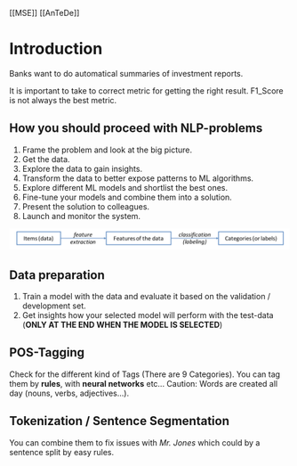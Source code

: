 [[MSE]] [[AnTeDe]]
# Introduction
Banks want to do automatical summaries of investment reports.

It is important to take to correct metric for getting the right result. F1_Score is not always the best metric.

## How you should proceed with NLP-problems
1. Frame the problem and look at the big picture.
1. Get the data.
1. Explore the data to gain insights.
1. Transform the data to better expose patterns to ML algorithms.
1. Explore different ML models and shortlist the best ones.
1. Fine-tune your models and combine them into a solution.
1. Present the solution to colleagues.
1. Launch and monitor the system.

![How to proceed with NLP](assets/images/AnTeDe1_Proceed.png)
## Data preparation
1. Train a model with the data and evaluate it based on the validation / development set.
1. Get insights how your selected model will perform with the test-data (**ONLY AT THE END WHEN THE MODEL IS SELECTED**)


## POS-Tagging
Check for the different kind of Tags (There are 9 Categories). You can tag them by **rules**, with **neural networks** etc... Caution: Words are created all day (nouns, verbs, adjectives...).

## Tokenization / Sentence Segmentation
You can combine them to fix issues with *Mr. Jones* which could by a sentence split by easy rules.

